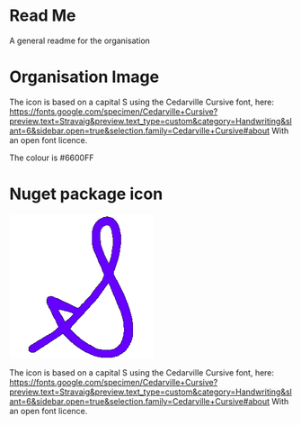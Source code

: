 # Read Me
A general readme for the organisation

# Organisation Image

The icon is based on a capital S using the Cedarville Cursive font, here: https://fonts.google.com/specimen/Cedarville+Cursive?preview.text=Stravaig&preview.text_type=custom&category=Handwriting&slant=6&sidebar.open=true&selection.family=Cedarville+Cursive#about
With an open font licence.

The colour is #6600FF

# Nuget package icon

![Stravaig S](images/package-logo/stravaig-logo.png)

The icon is based on a capital S using the Cedarville Cursive font, here: https://fonts.google.com/specimen/Cedarville+Cursive?preview.text=Stravaig&preview.text_type=custom&category=Handwriting&slant=6&sidebar.open=true&selection.family=Cedarville+Cursive#about
With an open font licence.
